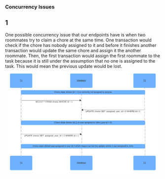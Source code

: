 ### Concurrency Issues

## 1
One possible concurrency issue that our endpoints have is when two roommates try to claim a chore at the same time. One transaction would check if the chore has nobody assigned to it and before it finishes another transaction would update the same chore and assign it the another roommate. 
Then, the first transaction would assign the first roommate to the task because it is still under the assumption that no one is assigned to the task. This would mean the previous update would be lost. 
![Diagram 1](Concurrency1.png)
